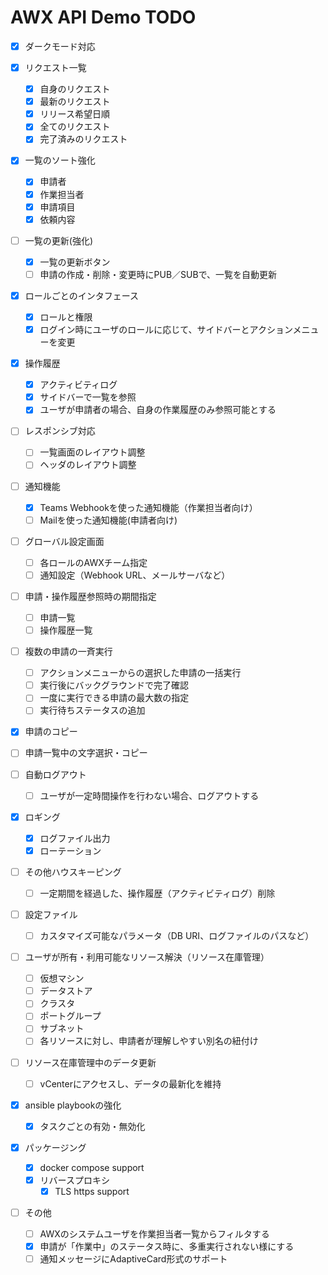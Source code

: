 AWX API Demo TODO
=================

* [x] ダークモード対応

* [x] リクエスト一覧
  - [x] 自身のリクエスト
  - [x] 最新のリクエスト
  - [x] リリース希望日順
  - [x] 全てのリクエスト
  - [x] 完了済みのリクエスト

* [x] 一覧のソート強化
  - [x] 申請者
  - [x] 作業担当者
  - [x] 申請項目
  - [x] 依頼内容

* [ ] 一覧の更新(強化)
  - [x] 一覧の更新ボタン
  - [ ] 申請の作成・削除・変更時にPUB／SUBで、一覧を自動更新

* [x] ロールごとのインタフェース
  - [x] ロールと権限
  - [x] ログイン時にユーザのロールに応じて、サイドバーとアクションメニューを変更

* [x] 操作履歴
  - [x] アクティビティログ
  - [x] サイドバーで一覧を参照
  - [x] ユーザが申請者の場合、自身の作業履歴のみ参照可能とする

* [ ] レスポンシブ対応
  - [ ] 一覧画面のレイアウト調整
  - [ ] ヘッダのレイアウト調整

* [ ] 通知機能
  - [x] Teams Webhookを使った通知機能（作業担当者向け）
  - [ ] Mailを使った通知機能(申請者向け)

* [ ] グローバル設定画面
  - [ ] 各ロールのAWXチーム指定
  - [ ] 通知設定（Webhook URL、メールサーバなど）

* [ ] 申請・操作履歴参照時の期間指定
  - [ ] 申請一覧
  - [ ] 操作履歴一覧

* [ ] 複数の申請の一斉実行
  - [ ] アクションメニューからの選択した申請の一括実行
  - [ ] 実行後にバックグラウンドで完了確認
  - [ ] 一度に実行できる申請の最大数の指定
  - [ ] 実行待ちステータスの追加

* [x] 申請のコピー

* [ ] 申請一覧中の文字選択・コピー

* [ ] 自動ログアウト
  - [ ] ユーザが一定時間操作を行わない場合、ログアウトする

* [x] ロギング
  - [x] ログファイル出力
  - [x] ローテーション

* [ ] その他ハウスキーピング
  - [ ] 一定期間を経過した、操作履歴（アクティビティログ）削除

* [ ] 設定ファイル
  - [ ] カスタマイズ可能なパラメータ（DB URI、ログファイルのパスなど）

* [ ] ユーザが所有・利用可能なリソース解決（リソース在庫管理）
  - [ ] 仮想マシン
  - [ ] データストア
  - [ ] クラスタ
  - [ ] ポートグループ
  - [ ] サブネット
  - [ ] 各リソースに対し、申請者が理解しやすい別名の紐付け

* [ ] リソース在庫管理中のデータ更新
  - [ ] vCenterにアクセスし、データの最新化を維持

* [x] ansible playbookの強化
  - [x] タスクごとの有効・無効化

* [x] パッケージング
  - [x] docker compose support
  - [x] リバースプロキシ
    - [x] TLS https support

* [ ] その他
  - [ ] AWXのシステムユーザを作業担当者一覧からフィルタする
  - [x] 申請が「作業中」のステータス時に、多重実行されない様にする
  - [ ] 通知メッセージにAdaptiveCard形式のサポート
